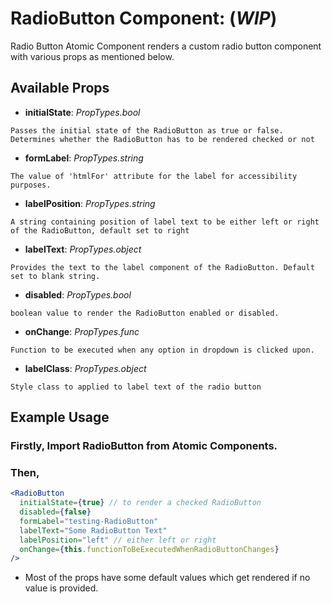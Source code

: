 # RadioButton Component: (**_WIP_**)

Radio Button Atomic Component renders a custom radio button component with various props as mentioned below.

## Available Props

* **initialState**: *PropTypes.bool* 

```Passes the initial state of the RadioButton as true or false. Determines whether the RadioButton has to be rendered checked or not```

* **formLabel**: *PropTypes.string*

```The value of 'htmlFor' attribute for the label for accessibility purposes. ```


* **labelPosition**: *PropTypes.string*

```A string containing position of label text to be either left or right of the RadioButton, default set to right```

* **labelText**: *PropTypes.object*

```Provides the text to the label component of the RadioButton. Default set to blank string.```

* **disabled**: *PropTypes.bool*

```boolean value to render the RadioButton enabled or disabled.```

* **onChange**: *PropTypes.func*

```Function to be executed when any option in dropdown is clicked upon.```

* **labelClass**: *PropTypes.object*

```Style class to applied to label text of the radio button```



## Example Usage

### Firstly, Import RadioButton from Atomic Components.

### Then,

``` jsx
<RadioButton 
  initialState={true} // to render a checked RadioButton
  disabled={false} 
  formLabel="testing-RadioButton"
  labelText="Some RadioButton Text"
  labelPosition="left" // either left or right
  onChange={this.functionToBeExecutedWhenRadioButtonChanges}
/>
```

* Most of the props have some default values which get rendered if no value is provided. 
